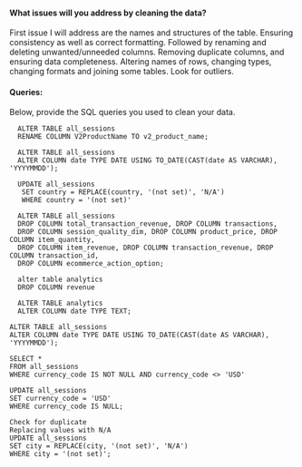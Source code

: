 #### What issues will you address by cleaning the data?

First issue I will address are the names and structures of the table. Ensuring consistency as well as correct formatting.
Followed by renaming and deleting unwanted/unneeded columns. Removing duplicate columns, and ensuring data completeness.
Altering names of rows, changing types, changing formats and joining some tables.
Look for outliers.




#### Queries:

Below, provide the SQL queries you used to clean your data.

```
  ALTER TABLE all_sessions
  RENAME COLUMN V2ProductName TO v2_product_name;
```

```
  ALTER TABLE all_sessions
  ALTER COLUMN date TYPE DATE USING TO_DATE(CAST(date AS VARCHAR), 'YYYYMMDD');
```

```
  UPDATE all_sessions
   SET country = REPLACE(country, '(not set)', 'N/A')
   WHERE country = '(not set)'
```

```
  ALTER TABLE all_sessions
  DROP COLUMN total_transaction_revenue, DROP COLUMN transactions, 
  DROP COLUMN session_quality_dim, DROP COLUMN product_price, DROP COLUMN item_quantity,
  DROP COLUMN item_revenue, DROP COLUMN transaction_revenue, DROP COLUMN transaction_id,
  DROP COLUMN ecommerce_action_option;
```

```
  alter table analytics
  DROP COLUMN revenue
```

```
  ALTER TABLE analytics
  ALTER COLUMN date TYPE TEXT;
```

```
ALTER TABLE all_sessions
ALTER COLUMN date TYPE DATE USING TO_DATE(CAST(date AS VARCHAR), 'YYYYMMDD');
```

```
SELECT *
FROM all_sessions
WHERE currency_code IS NOT NULL AND currency_code <> 'USD'
```

```
UPDATE all_sessions
SET currency_code = 'USD'
WHERE currency_code IS NULL;
```

```
Check for duplicate
Replacing values with N/A
UPDATE all_sessions
SET city = REPLACE(city, '(not set)', 'N/A')
WHERE city = '(not set)';
